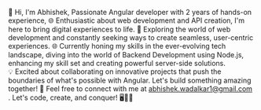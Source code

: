 👋 Hi, I'm Abhishek, Passionate Angular developer with 2 years of hands-on experience,
🌐 Enthusiastic about web development and API creation, I'm here to bring digital experiences to life.
🚀 Exploring the world of web development and constantly seeking ways to create seamless, user-centric experiences. 
🌐 Currently honing my skills in the ever-evolving tech landscape, diving into the world of Backend Development using Node.js,
    enhancing my skill set and creating powerful server-side solutions.  
💡 Excited about collaborating on innovative projects that push the boundaries of what's possible with Angular. 
Let's build something amazing together! 🤝 Feel free to connect with me at abhishek.wadalkar1@gmail.com . 
Let's code, create, and conquer! 🖥️👨‍💻

